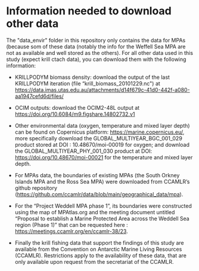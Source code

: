 # Information needed to download other data

The "data_envir" folder in this repository only contains the data for MPAs (because som of these data (notably the info for the Weffell Sea MPA are not as available and well stored as the others). 
For all other data used in this study (expect krill ctach data), you can download them with the following information:

- KRILLPODYM biomass density: download the output of the last KRILLPODYM iteration (file “krill_biomass_20101229.nc") at https://data.imas.utas.edu.au/attachments/d14f679c-41d0-442f-a080-aa1947cefd6d/files/ 
- OCIM outputs: download the OCIM2-48L output at https://doi.org/10.6084/m9.figshare.14802732.v1 
- Other environmental data (oxygen, temperature and mixed layer depth) can be found on Copernicus platform: https://marine.copernicus.eu/, more specifically download the GLOBAL_MULTIYEAR_BGC_001_029 product stored at DOI : 10.48670/moi-00019 for oxygen; and download the GLOBAL_MULTIYEAR_PHY_001_030 product at DOI: https://doi.org/10.48670/moi-00021 for the temperature and mixed layer depth.

- For MPAs data, the boundaries of existing MPAs (the South Orkney Islands MPA and the Ross Sea MPA) were downloaded from CCAMLR’s github repository (https://github.com/ccamlr/data/blob/main/geographical_data/mpa).
- For the “Project Weddell MPA phase 1”, its boundaries were constructed using the map of MPAtlas.org and the meeting document untitled “Proposal to establish a Marine Protected Area across the Weddell Sea region (Phase 1)” that can be requested here : https://meetings.ccamlr.org/en/ccamlr-38/23.

- Finally the krill fishing data that support the findings of this study are available from the Convention on Antarctic Marine Living Resources (CCAMLR). Restrictions apply to the availability of these data, that are only available upon request from the secretariat of the CCAMLR.
